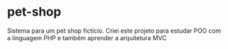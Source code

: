 # pet-shop
Sistema para um pet shop fictício. Criei este projeto para estudar POO com a linguagem PHP e também aprender a arquitetura MVC 
